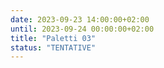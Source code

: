 ```yaml
---
date: 2023-09-23 14:00:00+02:00
until: 2023-09-24 00:00:00+02:00
title: "Paletti 03"
status: "TENTATIVE"
---
```

